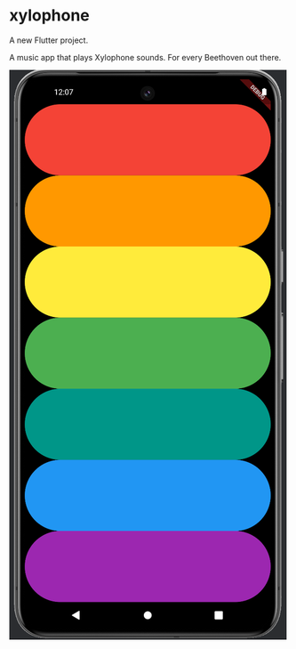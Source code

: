 # xylophone

A new Flutter project.

A music app that plays Xylophone sounds. For every Beethoven out there.

![Final View](https://github.com/SadraAG84/Flutter_Course/blob/main/xylophone/_A%20Final%20View_/Screenshot%202024-07-11%20102515.png)
